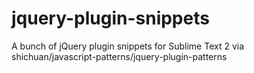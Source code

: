 jquery-plugin-snippets
======================

A bunch of jQuery plugin snippets for Sublime Text 2 via shichuan/javascript-patterns/jquery-plugin-patterns